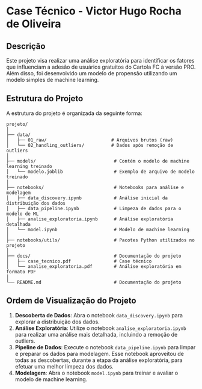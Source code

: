 
# Case Técnico - Victor Hugo Rocha de Oliveira

## Descrição
Este projeto visa realizar uma análise exploratória para identificar os fatores que influenciam a adesão de usuários gratuitos do Cartola FC à versão PRO. Além disso, foi desenvolvido um modelo de propensão utilizando um modelo simples de machine learning.

## Estrutura do Projeto
A estrutura do projeto é organizada da seguinte forma:

```
projeto/
│
├── data/
│   ├── 01_raw/                        # Arquivos brutos (raw)
│   └── 02_handling_outliers/          # Dados após remoção de outliers
│
├── models/                             # Contém o modelo de machine learning treinado
│   └── modelo.joblib                   # Exemplo de arquivo de modelo treinado
│
├── notebooks/                          # Notebooks para análise e modelagem
│   ├── data_discovery.ipynb            # Análise inicial da distribuição dos dados
│   ├── data_pipeline.ipynb             # Limpeza de dados para o modelo de ML
│   ├── analise_exploratoria.ipynb      # Análise exploratória detalhada
│   └── model.ipynb                     # Modelo de machine learning
│
├── notebooks/utils/                    # Pacotes Python utilizados no projeto
│
├── docs/                               # Documentação do projeto
│   ├── case_tecnico.pdf                # Case técnico
│   └── analise_exploratoria.pdf        # Análise exploratória em formato PDF
│
└── README.md                           # Documentação do projeto
```



## Ordem de Visualização do Projeto
1. **Descoberta de Dados**: Abra o notebook `data_discovery.ipynb` para explorar a distribuição dos dados.
2. **Análise Exploratória**: Utilize o notebook `analise_exploratoria.ipynb` para realizar uma análise mais detalhada, incluindo a remoção de outliers.
3. **Pipeline de Dados**: Execute o notebook `data_pipeline.ipynb` para limpar e preparar os dados para modelagem. Esse notebook aproveitou de todas as descobertas, durante a etapa da análise exploratória, para efetuar uma melhor limpeza dos dados.
4. **Modelagem**: Abra o notebook `model.ipynb` para treinar e avaliar o modelo de machine learning.